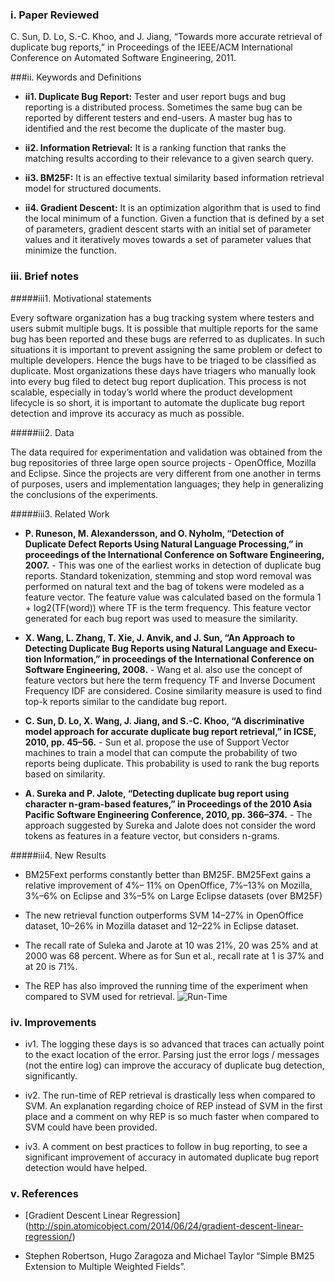 ### i. Paper Reviewed
C. Sun, D. Lo, S.-C. Khoo, and J. Jiang, “Towards more accurate retrieval of duplicate bug reports,” in Proceedings of the IEEE/ACM International Conference on Automated Software Engineering, 2011.

###ii. Keywords and Definitions  
* **ii1. Duplicate Bug Report:** Tester and user report bugs and bug reporting is a distributed process. Sometimes the same bug can be reported by different testers and end-users. A master bug has to identified and the rest become the duplicate of the master bug.

* **ii2. Information Retrieval:** It is a ranking function that ranks the matching results according to their relevance to a given search query.

* **ii3. BM25F:** It is an effective textual similarity based information retrieval model for structured documents.

* **ii4. Gradient Descent:** It is an optimization algorithm that is used to find the local minimum of a function. Given a function that is defined by a set of parameters, gradient descent starts with an initial set of parameter values and it iteratively moves towards a set of parameter values that minimize the function.

### iii. Brief notes  
#####iii1. Motivational statements 

Every software organization has a bug tracking system where testers and users submit multiple bugs. It is possible that multiple reports for the same bug has been reported and these bugs are referred to as duplicates. In such situations it is important to prevent assigning the same problem or defect to multiple developers. Hence the bugs have to be triaged to be classified as duplicate. Most organizations these days have triagers who manually look into every bug filed to detect bug report duplication. This process is not scalable, especially in today’s world where the product development lifecycle is so short, it is important to automate the duplicate bug report detection and improve its accuracy as much as possible.

#####iii2. Data

The data required for experimentation and validation was obtained from the bug repositories of three large open source projects - OpenOffice, Mozilla and Eclipse. Since the projects are very different from one another in terms of purposes, users and implementation languages; they help in generalizing the conclusions of the experiments.

#####iii3. Related Work
* **P. Runeson, M. Alexandersson, and O. Nyholm, “Detection of Duplicate Defect Reports Using Natural Language Processing,” in proceedings of the International Conference on Software Engineering, 2007.** - This was one of the earliest works in detection of duplicate bug reports. Standard tokenization, stemming and stop word removal was performed on natural text and the bag of tokens were modeled as a feature vector. The feature value was calculated based on the formula 1 + log2(TF(word)) where TF is the term frequency. This feature vector generated for each bug report was used to measure the similarity.

* **X. Wang, L. Zhang, T. Xie, J. Anvik, and J. Sun, “An Approach to Detecting Duplicate Bug Reports using Natural Language and Execu- tion Information,” in proceedings of the International Conference on Software Engineering, 2008.** - Wang et al. also use the concept of feature vectors but here the term frequency TF and Inverse Document Frequency IDF are considered. Cosine similarity measure is used to find top-k reports similar to the candidate bug report.

* **C. Sun, D. Lo, X. Wang, J. Jiang, and S.-C. Khoo, “A discriminative model approach for accurate duplicate bug report retrieval,” in ICSE, 2010, pp. 45–56.** - Sun et al. propose the use of Support Vector machines to train a model that can compute the probability of two reports being duplicate. This probability is used to rank the bug reports based on similarity. 

* **A. Sureka and P. Jalote, “Detecting duplicate bug report using character n-gram-based features,” in Proceedings of the 2010 Asia Pacific Software Engineering Conference, 2010, pp. 366–374.** - The approach suggested by Sureka and Jalote does not consider the word tokens as features in a feature vector, but considers n-grams.

#####iii4. New Results

* BM25Fext performs constantly better than BM25F. BM25Fext gains a relative improvement of 4%– 11% on OpenOffice, 7%–13% on Mozilla, 3%–6% on Eclipse and 3%–5% on Large Eclipse datasets (over BM25F)

* The new retrieval function outperforms SVM 14–27% in OpenOffice dataset, 10–26% in Mozilla dataset and 12–22% in Eclipse dataset.

* The recall rate of Suleka and Jarote at 10 was 21%, 20 was 25% and at 2000 was 68 percent. Where as for Sun et al., recall rate at 1 is 37% and at 20 is 71%.

* The REP has also improved the running time of the experiment when compared to SVM used for retrieval.
![Run-Time](https://github.com/Lost-In-MASE/x9115AAP/tree/master/hw/read/1/images/Running_time.png)

### iv. Improvements  
* iv1. The logging these days is so advanced that traces can actually point to the exact location of the error. Parsing just the error logs / messages (not the entire log) can improve the accuracy of duplicate bug detection, significantly. 

* iv2. The run-time of REP retrieval is drastically less when compared to SVM. An explanation regarding choice of REP instead of SVM in the first place and a comment on why REP is so much faster when compared to SVM could have been provided.

* iv3. A comment on best practices to follow in bug reporting, to see a significant improvement of accuracy in automated duplicate bug report detection would have helped.


### v. References  

* [Gradient Descent Linear Regression] (http://spin.atomicobject.com/2014/06/24/gradient-descent-linear-regression/)

* Stephen Robertson, Hugo Zaragoza and Michael Taylor “Simple BM25 Extension to Multiple Weighted Fields”.
